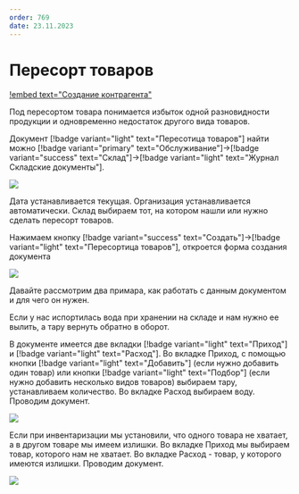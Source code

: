 ```yaml
---
order: 769
date: 23.11.2023
---
```

# Пересорт товаров

[!embed text="Создание контрагента"](https://youtu.be/bSQMI09XP-8)

Под пересортом товара понимается избыток одной разновидности продукции и одновременно недостаток другого вида товаров.

Документ [!badge variant="light" text="Пересотица товаров"]  найти  можно [!badge variant="primary" text="Обслуживание"]->[!badge variant="success" text="Склад"]->[!badge variant="light" text="Журнал Складские документы"]. 

![](\images\кладовщик\поступление.jpg) 

Дата устанавливается текущая. Организация устанавливается автоматически. Склад выбираем тот, на котором нашли или нужно сделать пересорт товаров.

Нажимаем кнопку [!badge variant="success" text="Создать"]->[!badge variant="light" text="Пересортица товаров"], откроется форма создания документа

![](\images\кладовщик\поступление.jpg)

Давайте рассмотрим два примара, как работать с данным документом и для чего он нужен. 

Если у нас испортилась вода при хранении на складе и нам нужно ее вылить, а тару вернуть обратно в оборот. 

В документе имеется две вкладки [!badge variant="light" text="Приход"] и  [!badge variant="light" text="Расход"]. Во вкладке Приход, с помощью кнопки [!badge variant="light" text="Добавить"] (если нужно добавить один товар) или кнопки [!badge variant="light" text="Подбор"] (если нужно добавить несколько видов товаров) выбираем тару, устанавливаем количество. Во вкладке Расход выбираем воду. Проводим документ.

![](\images\кладовщик\пересортица.gif)

Если при инвентаризации мы установили, что одного товара не хватает, а в другом товаре мы имеем излишки. Во вкладке Приход мы выбираем товар, которого нам не хватает. Во вкладке Расход - товар, у которого имеются излишки. Проводим документ.

![](\images\кладовщик\пересортица1.gif)
